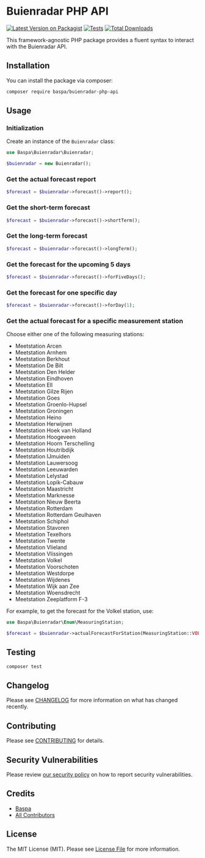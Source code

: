# Buienradar PHP API

[![Latest Version on Packagist](https://img.shields.io/packagist/v/baspa/buienradar-php-api.svg?style=flat-square)](https://packagist.org/packages/baspa/buienradar-php-api)
[![Tests](https://img.shields.io/github/actions/workflow/status/baspa/buienradar-php-api/run-tests.yml?branch=main&label=tests&style=flat-square)](https://github.com/baspa/buienradar-php-api/actions/workflows/run-tests.yml)
[![Total Downloads](https://img.shields.io/packagist/dt/baspa/buienradar-php-api.svg?style=flat-square)](https://packagist.org/packages/baspa/buienradar-php-api)

This framework-agnostic PHP package provides a fluent syntax to interact with the Buienradar API.

## Installation

You can install the package via composer:

```bash
composer require baspa/buienradar-php-api
```

## Usage

### Initialization

Create an instance of the `Buienradar` class:

```php
use Baspa\Buienradar\Buienradar;

$buienradar = new Buienradar();
```

### Get the actual forecast report

```php
$forecast = $buienradar->forecast()->report();
```

### Get the short-term forecast

```php
$forecast = $buienradar->forecast()->shortTerm();
```

### Get the long-term forecast

```php
$forecast = $buienradar->forecast()->longTerm();
```

### Get the forecast for the upcoming 5 days

```php
$forecast = $buienradar->forecast()->forFiveDays();
```

### Get the forecast for one specific day

```php
$forecast = $buienradar->forecast()->forDay(1);
```

### Get the actual forecast for a specific measurement station

Choose either one of the following measuring stations:

- Meetstation Arcen
- Meetstation Arnhem
- Meetstation Berkhout
- Meetstation De Bilt
- Meetstation Den Helder
- Meetstation Eindhoven
- Meetstation Ell
- Meetstation Gilze Rijen
- Meetstation Goes
- Meetstation Groenlo-Hupsel
- Meetstation Groningen
- Meetstation Heino
- Meetstation Herwijnen
- Meetstation Hoek van Holland
- Meetstation Hoogeveen
- Meetstation Hoorn Terschelling
- Meetstation Houtribdijk
- Meetstation IJmuiden
- Meetstation Lauwersoog
- Meetstation Leeuwarden
- Meetstation Lelystad
- Meetstation Lopik-Cabauw
- Meetstation Maastricht
- Meetstation Marknesse
- Meetstation Nieuw Beerta
- Meetstation Rotterdam
- Meetstation Rotterdam Geulhaven
- Meetstation Schiphol
- Meetstation Stavoren
- Meetstation Texelhors
- Meetstation Twente
- Meetstation Vlieland
- Meetstation Vlissingen
- Meetstation Volkel
- Meetstation Voorschoten
- Meetstation Westdorpe
- Meetstation Wijdenes
- Meetstation Wijk aan Zee
- Meetstation Woensdrecht
- Meetstation Zeeplatform F-3

For example, to get the forecast for the Volkel station, use:

```php
use Baspa\Buienradar\Enum\MeasuringStation;

$forecast = $buienradar->actualForecastForStation(MeasuringStation::VOLKEL);
```

## Testing

```bash
composer test
```

## Changelog

Please see [CHANGELOG](CHANGELOG.md) for more information on what has changed recently.

## Contributing

Please see [CONTRIBUTING](https://github.com/spatie/.github/blob/main/CONTRIBUTING.md) for details.

## Security Vulnerabilities

Please review [our security policy](../../security/policy) on how to report security vulnerabilities.

## Credits

- [Baspa](https://github.com/Baspa)
- [All Contributors](../../contributors)

## License

The MIT License (MIT). Please see [License File](LICENSE.md) for more information.